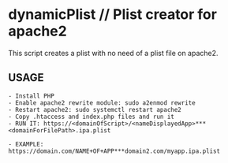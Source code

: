 # dynamicPlist // Plist creator for apache2
This script creates a plist with no need of a plist file on apache2.

## USAGE
    - Install PHP
    - Enable apache2 rewrite module: sudo a2enmod rewrite
    - Restart apache2: sudo systemctl restart apache2
    - Copy .htaccess and index.php files and run it
    - RUN IT: https://<domainOfScript>/<nameDisplayedApp>***<domainForFilePath>.ipa.plist
    
    - EXAMPLE: https://domain.com/NAME+OF+APP***domain2.com/myapp.ipa.plist
